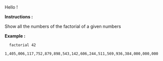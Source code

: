 Hello !

**Instructions :**

Show all the numbers of the factorial of a given numbers

**Example :**

```
  factorial 42
  1,405,006,117,752,879,898,543,142,606,244,511,569,936,384,000,000,000

```
